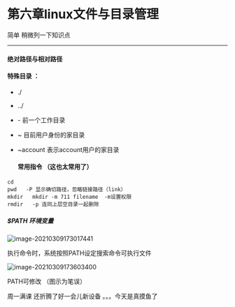 # 第六章linux文件与目录管理

简单 稍微列一下知识点

------

#### 绝对路径与相对路径 

#### 特殊目录 ：

- ./

- ../

- \- 前一个工作目录

- ~ 目前用户身份的家目录

- ~account 表示account用户的家目录

  #### 常用指令 （这也太常用了）

```
cd
pwd	  -P 显示确切路径，忽略链接路径（link）
mkdir	mkdir -m 711 filename  -m设置权限
rmdir	-p 连同上层空目录一起删除
```

##### $PATH  环境变量

![image-20210309173017441](G:\linux_review\image-20210309173017441.png)

执行命令时，系统按照PATH设定搜索命令可执行文件

![image-20210309173603400](G:\linux_review\image-20210309173603400.png)

PATH可修改 （图示为笔误）



周一满课 还折腾了好一会儿新设备 。。。今天是真摸鱼了

